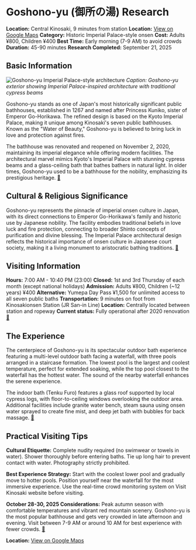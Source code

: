 # Goshono-yu (御所の湯) Research

**Location:** Central Kinosaki, 9 minutes from station
**Location:** [View on Google Maps](https://maps.google.com/maps?q=35.6249,134.8107)
**Category:** Historic Imperial Palace-style onsen
**Cost:** Adults ¥800, Children ¥400
**Best Time:** Early morning (7-9 AM) to avoid crowds
**Duration:** 45-90 minutes
**Research Completed:** September 21, 2025

## Basic Information

![Goshono-yu Imperial Palace-style architecture](https://upload.wikimedia.org/wikipedia/commons/4/4c/Inside_Goshono-yu_Kinosaki_Onsen.jpg)
*Caption: Goshono-yu exterior showing Imperial Palace-inspired architecture with traditional cypress beams*

Goshono-yu stands as one of Japan's most historically significant public bathhouses, established in 1267 and named after Princess Kuniko, sister of Emperor Go-Horikawa. The refined design is based on the Kyoto Imperial Palace, making it unique among Kinosaki's seven public bathhouses. Known as the "Water of Beauty," Goshono-yu is believed to bring luck in love and protection against fires.

The bathhouse was renovated and reopened on November 2, 2020, maintaining its imperial elegance while offering modern facilities. The architectural marvel mimics Kyoto's Imperial Palace with stunning cypress beams and a glass-ceiling bath that bathes bathers in natural light. In older times, Goshono-yu used to be a bathhouse for the nobility, emphasizing its prestigious heritage. [🔗](https://visitkinosaki.com/things-to-do/goshono-yu/)

## Cultural & Religious Significance

Goshono-yu represents the pinnacle of imperial onsen culture in Japan, with its direct connections to Emperor Go-Horikawa's family and historic use by Japanese nobility. The facility embodies traditional beliefs in love luck and fire protection, connecting to broader Shinto concepts of purification and divine blessing. The Imperial Palace architectural design reflects the historical importance of onsen culture in Japanese court society, making it a living monument to aristocratic bathing traditions. [🔗](https://www.mlit.go.jp/tagengo-db/en/R1-01175.html)

## Visiting Information

**Hours:** 7:00 AM - 10:40 PM (23:00)
**Closed:** 1st and 3rd Thursday of each month (except national holidays)
**Admission:** Adults ¥800, Children (~12 years) ¥400
**Alternative:** Yumepa Day Pass ¥1,500 for unlimited access to all seven public baths
**Transportation:** 9 minutes on foot from Kinosakionsen Station (JR San-in Line)
**Location:** Centrally located between station and ropeway
**Current status:** Fully operational after 2020 renovation [🔗](https://livejapan.com/en/in-kansai/in-pref-hyogo/in-kinosaki-onsen/spot-lj0009730/)

## The Experience

The centerpiece of Goshono-yu is its spectacular outdoor bath experience featuring a multi-level outdoor bath facing a waterfall, with three pools arranged in a staircase formation. The lowest pool is the largest and coolest temperature, perfect for extended soaking, while the top pool closest to the waterfall has the hottest water. The sound of the nearby waterfall enhances the serene experience.

The indoor bath (Tenku Furo) features a glass roof supported by local cypress logs, with floor-to-ceiling windows overlooking the outdoor area. Additional facilities include granite water bench, steam sauna using onsen water sprayed to create fine mist, and deep jet bath with bubbles for back massage. [🔗](https://livejapan.com/en/in-kansai/in-pref-hyogo/in-kinosaki-onsen/spot-lj0009730/)

## Practical Visiting Tips

**Cultural Etiquette:** Complete nudity required (no swimwear or towels in water). Shower thoroughly before entering baths. Tie up long hair to prevent contact with water. Photography strictly prohibited.

**Best Experience Strategy:** Start with the coolest lower pool and gradually move to hotter pools. Position yourself near the waterfall for the most immersive experience. Use the real-time crowd monitoring system on Visit Kinosaki website before visiting.

**October 28-30, 2025 Considerations:** Peak autumn season with comfortable temperatures and vibrant red mountain scenery. Goshono-yu is the most popular bathhouse and gets very crowded in late afternoon and evening. Visit between 7-9 AM or around 10 AM for best experience with fewer crowds. [🔗](https://visitkinosaki.com/plan/visitor-info/seasons/)

**Location:** [View on Google Maps](https://maps.google.com/maps?q=448-1+Kinosakichoyushima,+Toyooka-shi,+Hyogo+669-6101,+Japan)
